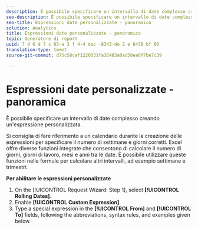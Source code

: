 ```yaml
---
description: È possibile specificare un intervallo di date complesso creando un'espressione personalizzata.
seo-description: È possibile specificare un intervallo di date complesso creando un'espressione personalizzata.
seo-title: Espressioni date personalizzate - panoramica
solution: Analytics
title: Espressioni date personalizzate - panoramica
topic: Generatore di report
uuid: 7 d 6 d 7 c 03-a 3 f 4-4 dec -8343-de 2 e 6478 bf 06
translation-type: tm+mt
source-git-commit: d75c58caf1220031fa36483a0ad50ea6f7be7c39

---
```



# Espressioni date personalizzate - panoramica

È possibile specificare un intervallo di date complesso creando un'espressione personalizzata.

Si consiglia di fare riferimento a un calendario durante la creazione delle espressioni per specificare il numero di settimane e giorni corretti. Excel offre diverse funzioni integrate che consentono di calcolare il numero di giorni, giorni di lavoro, mesi e anni tra le date. È possibile utilizzare queste funzioni nelle formule per calcolare altri intervalli, ad esempio settimane e trimestri.

**Per abilitare le espressioni personalizzate**

1. On the [!UICONTROL Request Wizard: Step 1], select **[!UICONTROL Rolling Dates]**.
1. Enable **[!UICONTROL Custom Expression]**.
1. Type a special expression in the **[!UICONTROL From]** and **[!UICONTROL To]** fields, following the abbreviations, syntax rules, and examples given below.